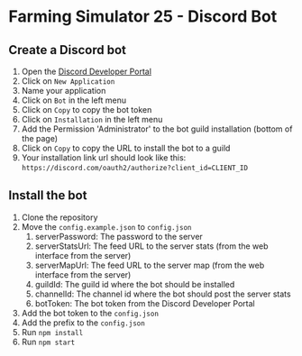 # Farming Simulator 25 - Discord Bot
## Create a Discord bot

1. Open the [Discord Developer Portal](https://discord.com/developers/applications)
2. Click on `New Application`
3. Name your application
4. Click on `Bot` in the left menu
6. Click on `Copy` to copy the bot token
7. Click on `Installation` in the left menu
8. Add the Permission 'Administrator' to the bot guild installation (bottom of the page)
9. Click on `Copy` to copy the URL to install the bot to a guild
10. Your installation link url should look like this: `https://discord.com/oauth2/authorize?client_id=CLIENT_ID`

## Install the bot

1. Clone the repository
2. Move the `config.example.json` to `config.json`
   1. serverPassword: The password to the server
   2. serverStatsUrl: The feed URL to the server stats (from the web interface from the server)
   3. serverMapUrl: The feed URL to the server map (from the web interface from the server)
   4. guildId: The guild id where the bot should be installed
   5. channelId: The channel id where the bot should post the server stats
   6. botToken: The bot token from the Discord Developer Portal
3. Add the bot token to the `config.json`
4. Add the prefix to the `config.json`
4. Run `npm install`
5. Run `npm start`
